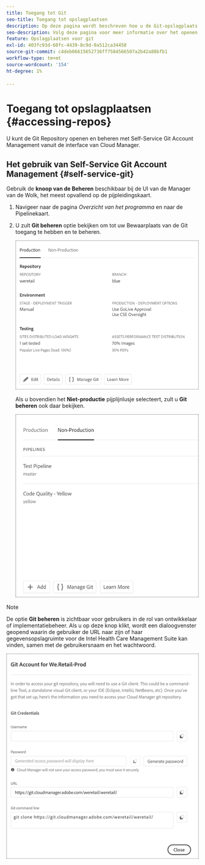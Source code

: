 ```yaml
---
title: Toegang tot Git
seo-title: Toegang tot opslagplaatsen
description: Op deze pagina wordt beschreven hoe u de Git-opslagplaats kunt openen en beheren.
seo-description: Volg deze pagina voor meer informatie over het openen en beheren van uw Git-opslagplaats.
feature: Opslagplaatsen voor git
exl-id: 403fc93d-60fc-4439-8c9d-0a512ca34458
source-git-commit: c4deb06615652736ff7584566507a2b42a88bfb1
workflow-type: tm+mt
source-wordcount: '154'
ht-degree: 1%

---
```


# Toegang tot opslagplaatsen {#accessing-repos}

U kunt de Git Repository openen en beheren met Self-Service Git Account Management vanuit de interface van Cloud Manager.

## Het gebruik van Self-Service Git Account Management {#self-service-git}

Gebruik de **knoop van de Beheren** beschikbaar bij de UI van de Manager van de Wolk, het meest opvallend op de pijpleidingskaart.

1. Navigeer naar de pagina *Overzicht van het programma* en naar de Pipelinekaart.

1. U zult **Git beheren** optie bekijken om tot uw Bewaarplaats van de Git toegang te hebben en te beheren.

   ![](assets/manage-git1.png)

   Als u bovendien het **Niet-productie** pijplijnlusje selecteert, zult u **Git beheren** ook daar bekijken.

   ![](assets/manage-git-new2.png)

>[!NOTE]
>
>De optie **Git beheren** is zichtbaar voor gebruikers in de rol van ontwikkelaar of implementatiebeheer. Als u op deze knop klikt, wordt een dialoogvenster geopend waarin de gebruiker de URL naar zijn of haar gegevensopslagruimte voor de Intel Health Care Management Suite kan vinden, samen met de gebruikersnaam en het wachtwoord.

![](assets/manage-git3.png)
